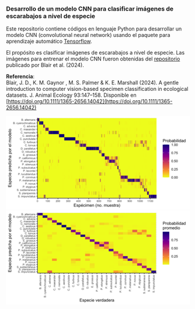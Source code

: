 ### Desarrollo de un modelo CNN para clasificar imágenes de escarabajos a nivel de especie
 
Este repositorio contiene códigos en lenguaje Python para desarrollar un modelo CNN (convolutional neural network) usando el paquete para aprendizaje automático [Tensorflow](https://www.tensorflow.org).

El propósito es clasificar imágenes de escarabajos a nivel de especie. Las imágenes para entrenar el modelo CNN fueron obtenidas del [repositorio](https://github.com/Jarrett-Blair/Intro-to-CV-for-Ecologists) publicado por Blair et al. (2024).

**Referencia**:  
Blair, J. D., K. M. Gaynor , M. S. Palmer & K. E. Marshall (2024). A gentle introduction to computer vision-based specimen classification in ecological datasets. J. Animal Ecology 93:147–158. Disponible en [https://doi.org/10.1111/1365-2656.14042](https://doi.org/10.1111/1365-2656.14042)

![fig1](https://github.com/pbrevis/clasificacion-especies/blob/main/Figs/prediccion1.png)
![fig2](https://github.com/pbrevis/clasificacion-especies/blob/main/Figs/prediccion2.png)
